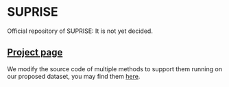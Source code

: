 # SUPRISE
Official repository of SUPRISE: It is not yet decided.
## [Project page](https://mbzuai-liziwen.github.io/Scan-Spatial/)
We modify the source code of multiple methods to support them running on our proposed dataset, you may find them [here](./Models). 
